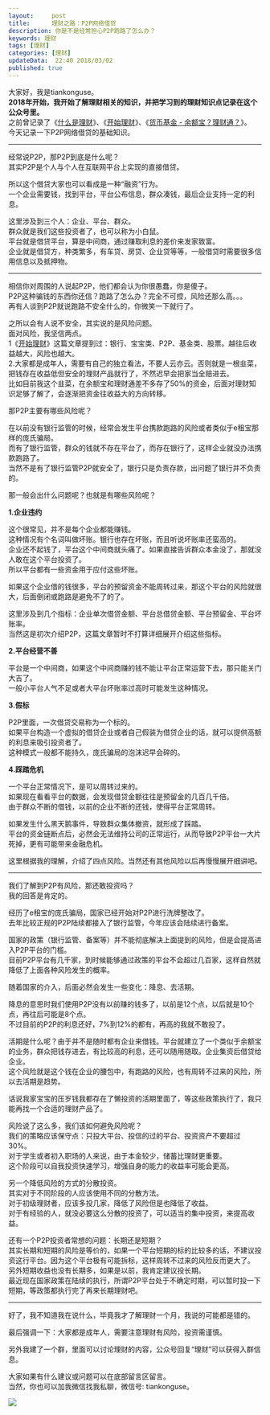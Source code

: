 ```yaml
---   
layout:     post  
title:      理财之路：P2P网络借贷
description: 你是不是经常担心P2P跑路了怎么办？  
keywords: 理财  
tags: [理财]  
categories: [理财]  
updateData:  22:40 2018/03/02
published: true  
---  
```

 
大家好，我是tiankonguse。  
**2018年开始，我开始了解理财相关的知识，并把学习到的理财知识点记录在这个公众号里。**  
之前曾记录了《[什么是理财](http://mp.weixin.qq.com/s/jghH-D6CC_mGEFkkNnvC3A)》、《[开始理财](https://mp.weixin.qq.com/s/1ZHyd_FAOsqTbAJqWgntLg)》、《[货币基金 - 余额宝？理财通？](http://mp.weixin.qq.com/s/Nc-qiTOzYVg_tpG21j4AZQ)》。  
今天记录一下P2P网络借贷的基础知识。  
 
***

经常说P2P，那P2P到底是什么呢？  
其实P2P是个人与个人在互联网平台上实现的直接借贷。  


所以这个借贷大家也可以看成是一种“融资”行为。  
一个企业需要钱，找到平台，平台公布信息，群众凑钱，最后企业支持一定的利息。  


这里涉及到三个人：企业、平台、群众。  
群众就是我们这些投资者了，也可以称为小白鼠。  
平台就是借贷平台，算是中间商，通过赚取利息的差价来发家致富。    
企业就是借贷方，种类繁多，有车贷、房贷、企业贷等等，一般借贷时需要很多信用信息以及抵押物。  



***  

相信你对周围的人说起P2P，他们都会认为你很愚蠢，你是傻子。  
P2P这种骗钱的东西你还信？跑路了怎么办？完全不可控，风险还那么高。。。   
再有人谈到P2P就说跑路不安全什么的，你微笑一下就行了。  


之所以会有人说不安全，其实说的是风险问题。  
面对风险，我坚信两点。  
1《[开始理财](https://mp.weixin.qq.com/s/1ZHyd_FAOsqTbAJqWgntLg)》这篇文章提到过：银行、宝宝类、P2P、基金类、股票。越往后收益越大，风险也越大。    
2.大家都是成年人，需要有自己的独立看法，不要人云亦云。否则就是一根韭菜，把钱存在收益低但安全的理财产品就行了，不然迟早会把家当全赔进去。  
比如目前我这个韭菜，在余额宝和理财通差不多存了50%的资金，后面对理财知识足够了解了，会逐渐把资金往收益大的方向转移。    


那P2P主要有哪些风险呢？  


在以前没有银行监管的时候，经常会发生平台携款跑路的风险或者类似于e租宝那样的庞氏骗局。  
而有了银行监管，群众的钱就不存在平台了，而存在银行了，这样企业就没办法携款跑路了。  
当然不是有了银行监管P2P就安全了，银行只是负责存款，出问题了银行并不负责的。  


那一般会出什么问题呢？也就是有哪些风险呢？  


**1.企业违约**   

这个很常见，并不是每个企业都能赚钱。  
这种情况有个名词叫做坏账。银行也存在坏账，而且听说坏账率还蛮高的。  
企业还不起钱了，平台这个中间商就头痛了。如果直接告诉群众本金没了，那就没人敢在这个平台投资了。  
所以平台都有一些资金用于应付这些坏账。  


如果这个企业借的钱很多，平台的预留资金不能周转过来，那这个平台的风险就很大，后面倒闭或跑路是避免不了的了。


这里涉及到几个指标：企业单次借贷金额、平台总借贷金额、平台预留金、平台坏账率。  
当然这是初次介绍P2P，这篇文章暂时不打算详细展开介绍这些指标。  


**2.平台经营不善**  

平台是一个中间商，如果这个中间商赚的钱不能让平台正常运营下去，那只能关门大吉了。  
一般小平台人气不足或者大平台坏账率过高时可能发生这种情况。  


**3.假标**  

P2P里面，一次借贷交易称为一个标的。  
如果平台构造一个虚拟的借贷企业或者自己假装为借贷企业的话，就可以提供高额的利息来吸引投资者了。  
这种模式一般都不能持久，庞氏骗局的泡沫迟早会碎的。  


**4.踩踏危机**  

一个平台正常情况下，是可以周转过来的。  
如果现在看看平台的数据，会发现借贷金额往往是预留金的几百几千倍。  
由于群众不断的借钱，以前的企业不断的还钱，使得平台正常周转。  


如果发生什么黑天鹅事件，导致群众集体撤资，就形成了踩踏。  
平台的资金链断点后，必然会无法维持公司的正常运行，从而导致P2P平台一大片死掉，更有可能带来金融危机。  


这里根据我的理解，介绍了四点风险。当然还有其他风险以后再慢慢展开细讲吧。  



***

我们了解到P2P有风险，那还敢投资吗？  
我的回答是肯定的。   


经历了e租宝的庞氏骗局，国家已经开始对P2P进行洗牌整改了。  
去年比较正规的P2P陆续都接入了银行监管，今年应该会陆续进行备案。  


国家的政策（银行监管、备案等）并不能彻底解决上面提到的风险，但是会提高进入P2P平台的门槛。    
目前P2P平台有几千家，到时候能够通过政策的平台不会超过几百家，这样自然就降低了上面各种风险发生的概率。  


随着国家的介入，后面必然会发生一些变化：降息、去活期。  


降息的意思时我们使用P2P没有以前赚的钱多了，以前是12个点，以后就是10个点，再往后可能是8个点。  
不过目前的P2P的利息还好，7%到12%的都有，再高的我就不敢投了。  


活期是什么呢？由于并不是随时都有企业来借钱。平台就建立了一个类似于余额宝的业务，群众把钱存进去，有比较高的利息，还可以随用随取。企业集资后借贷给企业。  
这个风险就是这个钱在企业的腰包中，有跑路的风险，也有周转不过来的风险，所以去活期是趋势。  


话说我家宝宝的压岁钱我都存在了懒投资的活期里面了，等这些政策执行了，我只能再找一个合适的理财产品了。  


风险说了这么多，我们该如何避免风险呢？  
我们的策略应该保守点：只投大平台、投信的过的平台、投资资产不要超过30%。  
对于学生或者初入职场的人来说，由于本金较少，储蓄比理财更重要。  
这个阶段可以自我投资快速学习，增强自身的能力的收益率可能会更高。  


另一个降低风险的方式的分散投资。  
其实对于不同阶段的人应该使用不同的分散方法。  
对于初级理财者，应该多投几家，降低了风险但是也降低了收益。  
对于有经验的人，就没必要这么分散的投资了，可以适当的集中投资，来提高收益。  


还有一个P2P投资者常想的问题：长期还是短期？  
其实长期和短期的风险是等价的，如果一个平台短期的标的比较多的话，不建议投资这行平台。因为这个平台极有可能拆标，这样周转不过来的风险反而更大了。  
另外短期收益也没有长期多，如果是以前，我肯定建议投长期。  
最近现在国家政策在陆续的执行，所谓P2P平台处于不确定时期，可以暂时投一下短期，等政策都执行完了再来长期理财吧。  



***

好了，我不知道我在说什么，毕竟我才了解理财一个月，我说的可能都是错的。  

最后强调一下：大家都是成年人，需要注意理财有风险，投资需谨慎。  

另外我建了一个群，里面可以讨论理财的内容，公众号回复“理财”可以获得入群信息。   


大家如果有什么建议或问题可以在底部留言区留言。  
当然，你也可以加我微信找我私聊，微信号: tiankonguse。  

![](http://res.tiankonguse.com/images/tiankonguse-support.png)  


